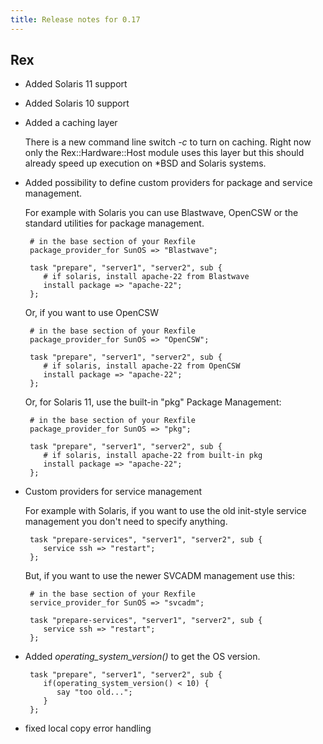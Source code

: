 ```yaml
---
title: Release notes for 0.17
---
```


## Rex

-   Added Solaris 11 support

-   Added Solaris 10 support

-   Added a caching layer

    There is a new command line switch *-c* to turn on caching. Right now only the Rex::Hardware::Host module uses this layer but this should already speed up execution on \*BSD and Solaris systems.

-   Added possibility to define custom providers for package and service management.

    For example with Solaris you can use Blastwave, OpenCSW or the standard utilities for package management.

         # in the base section of your Rexfile
         package_provider_for SunOS => "Blastwave";
         
         task "prepare", "server1", "server2", sub {
            # if solaris, install apache-22 from Blastwave
            install package => "apache-22";
         }; 

    Or, if you want to use OpenCSW

         # in the base section of your Rexfile
         package_provider_for SunOS => "OpenCSW";
         
         task "prepare", "server1", "server2", sub {
            # if solaris, install apache-22 from OpenCSW
            install package => "apache-22";
         }; 

    Or, for Solaris 11, use the built-in "pkg" Package Management:

         # in the base section of your Rexfile
         package_provider_for SunOS => "pkg";
         
         task "prepare", "server1", "server2", sub {
            # if solaris, install apache-22 from built-in pkg
            install package => "apache-22";
         }; 

-   Custom providers for service management

    For example with Solaris, if you want to use the old init-style service management you don't need to specify anything.

         task "prepare-services", "server1", "server2", sub {
            service ssh => "restart";
         };

    But, if you want to use the newer SVCADM management use this:

         # in the base section of your Rexfile
         service_provider_for SunOS => "svcadm";
         
         task "prepare-services", "server1", "server2", sub {
            service ssh => "restart";
         };

-   Added *operating\_system\_version()* to get the OS version.

         task "prepare", "server1", "server2", sub {
            if(operating_system_version() < 10) {
               say "too old...";
            }
         };

-   fixed local copy error handling


